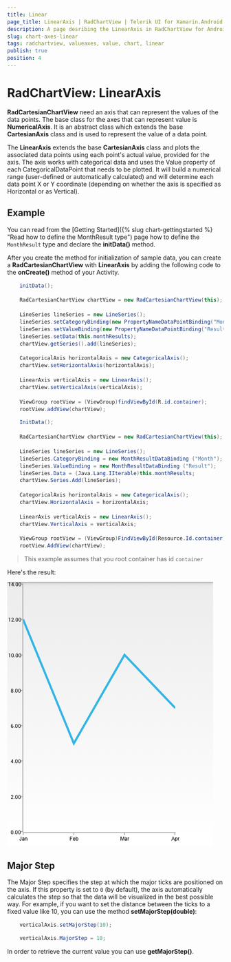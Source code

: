 ```yaml
---
title: Linear
page_title: LinearAxis | RadChartView | Telerik UI for Xamarin.Android Documentation
description: A page desribing the LinearAxis in RadChartView for Android. This article explains the most important things you need to know before using Value axes.
slug: chart-axes-linear
tags: radchartview, valueaxes, value, chart, linear
publish: true
position: 4
---
```


# RadChartView: LinearAxis

**RadCartesianChartView** need an axis that can represent the values of the data points. The base class for the axes that can represent value is **NumericalAxis**.
It is an abstract class which extends the base **CartesianAxis** class and is used to represent the value of a data point.

The **LinearAxis** extends the base **CartesianAxis** class and plots the associated data points using each point's actual value, provided for the axis. The axis works with categorical data and uses the Value property of each CategoricalDataPoint that needs to be plotted. It will build a numerical range (user-defined or automatically calculated) and will determine each data point X or Y coordinate (depending on whether the axis is specified as Horizontal or as Vertical).

## Example

You can read from the [Getting Started]({% slug chart-gettingstarted %} "Read how to define the MonthResult type") page how to define the `MonthResult` type and declare the **initData()** method.

After you create the method for initialization of sample data, you can create a **RadCartesianChartView** with **LinearAxis** by adding the following code to the **onCreate()** method of your Activity.

```Java
	initData();

	RadCartesianChartView chartView = new RadCartesianChartView(this);

	LineSeries lineSeries = new LineSeries();
	lineSeries.setCategoryBinding(new PropertyNameDataPointBinding("Month"));
	lineSeries.setValueBinding(new PropertyNameDataPointBinding("Result"));
	lineSeries.setData(this.monthResults);
	chartView.getSeries().add(lineSeries);

	CategoricalAxis horizontalAxis = new CategoricalAxis();
	chartView.setHorizontalAxis(horizontalAxis);

	LinearAxis verticalAxis = new LinearAxis();
	chartView.setVerticalAxis(verticalAxis);

	ViewGroup rootView = (ViewGroup)findViewById(R.id.container);
	rootView.addView(chartView);
```
```C#
	InitData();

	RadCartesianChartView chartView = new RadCartesianChartView(this);

	LineSeries lineSeries = new LineSeries();
	lineSeries.CategoryBinding = new MonthResultDataBinding ("Month");
	lineSeries.ValueBinding = new MonthResultDataBinding ("Result");
	lineSeries.Data = (Java.Lang.IIterable)this.monthResults;
	chartView.Series.Add(lineSeries);

	CategoricalAxis horizontalAxis = new CategoricalAxis();
	chartView.HorizontalAxis = horizontalAxis;

	LinearAxis verticalAxis = new LinearAxis();
	chartView.VerticalAxis = verticalAxis;

	ViewGroup rootView = (ViewGroup)FindViewById(Resource.Id.container);
	rootView.AddView(chartView);
```

> This example assumes that you root container has id `container`

Here's the result:

![TelerikUI-Chart-Axes-Categorical](images/chart-axes-categorical-1.png "Demo of Cartesian chart with LinearAxis.")

## Major Step

The Major Step specifies the step at which the major ticks are positioned on the axis. If this property is set to `0` (by default), the axis automatically calculates the step so that the data will be visualized in the best possible way. For example, if you want to set the distance between the ticks to a fixed value like 10, you can use the method **setMajorStep(double)**:

```Java
	verticalAxis.setMajorStep(10);
```
```C#
	verticalAxis.MajorStep = 10;
```

In order to retrieve the current value you can use **getMajorStep()**.
